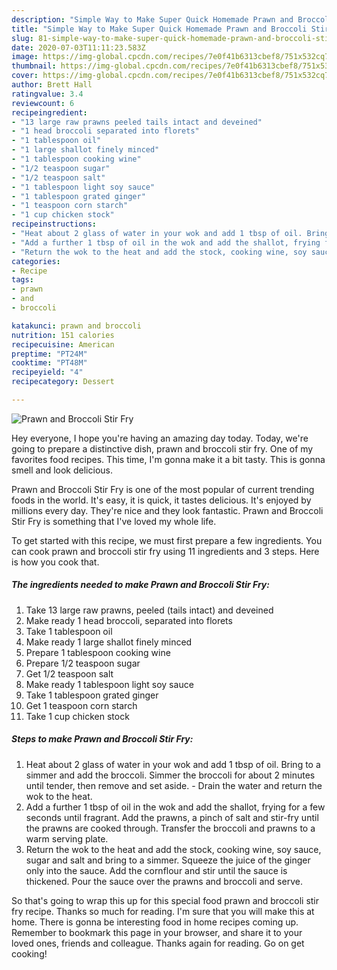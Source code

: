 ```yaml
---
description: "Simple Way to Make Super Quick Homemade Prawn and Broccoli Stir Fry"
title: "Simple Way to Make Super Quick Homemade Prawn and Broccoli Stir Fry"
slug: 81-simple-way-to-make-super-quick-homemade-prawn-and-broccoli-stir-fry
date: 2020-07-03T11:11:23.583Z
image: https://img-global.cpcdn.com/recipes/7e0f41b6313cbef8/751x532cq70/prawn-and-broccoli-stir-fry-recipe-main-photo.jpg
thumbnail: https://img-global.cpcdn.com/recipes/7e0f41b6313cbef8/751x532cq70/prawn-and-broccoli-stir-fry-recipe-main-photo.jpg
cover: https://img-global.cpcdn.com/recipes/7e0f41b6313cbef8/751x532cq70/prawn-and-broccoli-stir-fry-recipe-main-photo.jpg
author: Brett Hall
ratingvalue: 3.4
reviewcount: 6
recipeingredient:
- "13 large raw prawns peeled tails intact and deveined"
- "1 head broccoli separated into florets"
- "1 tablespoon oil"
- "1 large shallot finely minced"
- "1 tablespoon cooking wine"
- "1/2 teaspoon sugar"
- "1/2 teaspoon salt"
- "1 tablespoon light soy sauce"
- "1 tablespoon grated ginger"
- "1 teaspoon corn starch"
- "1 cup chicken stock"
recipeinstructions:
- "Heat about 2 glass of water in your wok and add 1 tbsp of oil. Bring to a simmer and add the broccoli. Simmer the broccoli for about 2 minutes until tender, then remove and set aside.  Drain the water and return the wok to the heat."
- "Add a further 1 tbsp of oil in the wok and add the shallot, frying for a few seconds until fragrant. Add the prawns, a pinch of salt and stir-fry until the prawns are cooked through. Transfer the broccoli and prawns to a warm serving plate."
- "Return the wok to the heat and add the stock, cooking wine, soy sauce, sugar and salt and bring to a simmer. Squeeze the juice of the ginger only into the sauce. Add the cornflour and stir until the sauce is thickened. Pour the sauce over the prawns and broccoli and serve."
categories:
- Recipe
tags:
- prawn
- and
- broccoli

katakunci: prawn and broccoli 
nutrition: 151 calories
recipecuisine: American
preptime: "PT24M"
cooktime: "PT48M"
recipeyield: "4"
recipecategory: Dessert

---
```



![Prawn and Broccoli Stir Fry](https://img-global.cpcdn.com/recipes/7e0f41b6313cbef8/751x532cq70/prawn-and-broccoli-stir-fry-recipe-main-photo.jpg)

Hey everyone, I hope you're having an amazing day today. Today, we're going to prepare a distinctive dish, prawn and broccoli stir fry. One of my favorites food recipes. This time, I'm gonna make it a bit tasty. This is gonna smell and look delicious.

Prawn and Broccoli Stir Fry is one of the most popular of current trending foods in the world. It's easy, it is quick, it tastes delicious. It's enjoyed by millions every day. They're nice and they look fantastic. Prawn and Broccoli Stir Fry is something that I've loved my whole life.




To get started with this recipe, we must first prepare a few ingredients. You can cook prawn and broccoli stir fry using 11 ingredients and 3 steps. Here is how you cook that.

<!--inarticleads1-->

##### The ingredients needed to make Prawn and Broccoli Stir Fry:

1. Take 13 large raw prawns, peeled (tails intact) and deveined
1. Make ready 1 head broccoli, separated into florets
1. Take 1 tablespoon oil
1. Make ready 1 large shallot finely minced
1. Prepare 1 tablespoon cooking wine
1. Prepare 1/2 teaspoon sugar
1. Get 1/2 teaspoon salt
1. Make ready 1 tablespoon light soy sauce
1. Take 1 tablespoon grated ginger
1. Get 1 teaspoon corn starch
1. Take 1 cup chicken stock




<!--inarticleads2-->

##### Steps to make Prawn and Broccoli Stir Fry:

1. Heat about 2 glass of water in your wok and add 1 tbsp of oil. Bring to a simmer and add the broccoli. Simmer the broccoli for about 2 minutes until tender, then remove and set aside.  - Drain the water and return the wok to the heat.
1. Add a further 1 tbsp of oil in the wok and add the shallot, frying for a few seconds until fragrant. Add the prawns, a pinch of salt and stir-fry until the prawns are cooked through. Transfer the broccoli and prawns to a warm serving plate.
1. Return the wok to the heat and add the stock, cooking wine, soy sauce, sugar and salt and bring to a simmer. Squeeze the juice of the ginger only into the sauce. Add the cornflour and stir until the sauce is thickened. Pour the sauce over the prawns and broccoli and serve.




So that's going to wrap this up for this special food prawn and broccoli stir fry recipe. Thanks so much for reading. I'm sure that you will make this at home. There is gonna be interesting food in home recipes coming up. Remember to bookmark this page in your browser, and share it to your loved ones, friends and colleague. Thanks again for reading. Go on get cooking!
